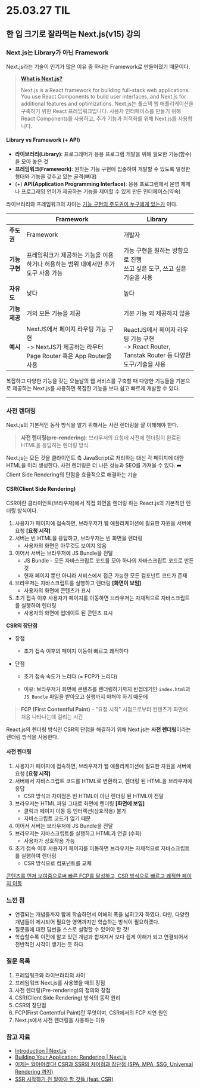# 25.03.27 TIL

## 한 입 크기로 잘라먹는 Next.js(v15) 강의

### Next.js는 Library가 아닌 Framework

Next.js라는 기술이 인기가 많은 이유 중 하나는 Framework로 만들어졌기 때문이다.

> **[What is Next.js?](https://nextjs.org/docs#what-is-nextjs)**
>
> Next.js is a React framework for building full-stack web applications. You use React Components to build user interfaces, and Next.js for additional features and optimizations.
> Next.js는 풀스택 웹 애플리케이션을 구축하기 위한 React 프레임워크입니다. 사용자 인터페이스를 만들기 위해 React Components를 사용하고, 추가 기능과 최적화를 위해 Next.js를 사용합니다.

#### Library vs Framework (+ API)

- **라이브러리(Library)**: 프로그래머가 응용 프로그램 개발을 위해 필요한 기능(함수)을 모아 놓은 것
- **프레임워크(Framework)**: 원하는 기능 구현에 집중하여 개발할 수 있도록 일정한 형태와 기능을 갖추고 있는 골격(뼈대)
- (+) **API(Application Programming Interface)**: 응용 프로그램에서 운영 체제나 프로그래밍 언어가 제공하는 기능을 제어할 수 있게 만든 인터페이스(약속)

라이브러리와 프레임워크의 차이는 <u>기능 구현의 주도권이 누구에게 있는가</u> 이다.

|               | Framework                                                    | Library                                                      |
| ------------- | ------------------------------------------------------------ | ------------------------------------------------------------ |
| **주도권**    | Framework                                                    | 개발자                                                       |
| **기능 구현** | 프레임워크가 제공하는 기능을 이용하거나 허용하는 범위 내에서만 추가 도구 사용 가능 | 기능 구현을 원하는 방향으로 진행<br />쓰고 싶은 도구, 쓰고 싶은 기술을 사용 |
| **자유도**    | 낮다                                                         | 높다                                                         |
| **기능 제공** | 거의 모든 기능을 제공                                        | 기본 기능 외 제공하지 않음                                   |
| **예시**      | NextJS에서 페이지 라우팅 기능 구현<br />-> NextJS가 제공하는 라우터 Page Router 혹은 App Router을 사용 | ReactJS에서 페이지 라우팅 기능 구현<br />-> React Router, Tanstak Router 등 다양한 도구/기술을 사용 |

복잡하고 다양한 기능을 갖는 오늘날의 웹 서비스를 구축할 때 다양한 기능들을 기본으로 제공하는 Next.js를 사용하면 복잡한 기능을 보다 쉽고 빠르게 개발할 수 있다.

***

### 사전 렌더링

Next.js의 기본적인 동작 방식을 알기 위해서는 사전 렌더링을 잘 이해해야 한다. 

> **사전 렌더링(pre-rendering)**: 브라우저의 요청에 사전에 렌더링이 완료된 HTML을 응답하는 렌더링 방식.

Next.js는 모든 것을 클라이언트 측 JavaScript로 처리하는 대신 각 페이지에 대한 HTML을 미리 생성한다. 사전 렌더링은 더 나은 성능과 SEO를 가져올 수 있다. ➡️ Client Side Rendering의 단점을 효율적으로 해결하는 기술

#### CSR(Client Side Rendering)

CSR이란 클라이언트(브라우저)에서 직접 화면을 렌더링 하는 React.js의 기본적인 렌더링 방식이다.

1. 사용자가 페이지에 접속하면, 브라우저가 웹 애플리케이션에 필요한 자원을 서버에 요청 **[요청 시작]**
2. 서버는 빈 HTML을 응답하고, 브라우저는 빈 화면을 렌더링
   - 사용자의 화면은 아무것도 보이지 않음
3. 이어서 서버는 브라우저에 JS Bundle을 전달
   - JS Bundle - 모든 자바스크립트 코드를 모아 하나의 자바스크립트 코드로 만든 것
   - 현재 페이지 뿐만 아니라 서비스에서 접근 가능한 모든 컴포넌트 코드가 존재
4. 브라우저는 자바스크립트를 실행하고 렌더링 **[화면이 보임]**
   - 사용자의 화면에 콘텐츠가 표시
5. 초기 접속 이후 사용자가 페이지를 이동하면 브라우저는 자체적으로 자바스크립트를 실행하여 렌더링
   - 사용자의 화면에 업데이트 된 콘텐츠 표시

**CSR의 장단점**

- 장점

  - 초기 접속 이후의 페이지 이동이 빠르고 쾌적하다
- 단점

  - 초기 접속 속도가 느리다 (= FCP가 느리다)

  - 이유: 브라우저가 화면에 콘텐츠를 렌더링하기까지 빈껍데기인 `index.html`과 `JS Bundle` 파일을 받아오고 실행까지 마쳐야 하기 때문에


>**FCP (First Contentful Paint)** - "요청 시작" 시점으로부터 컨텐츠가 화면에 처음 나타나는데 걸리는 시간

React.js의 렌더링 방식인 CSR의 단점을 해결하기 위해 Next.js는 **사전 렌더링**이라는 렌더링 방식을 사용한다.

#### 사전 렌더링

1. 사용자가 페이지에 접속하면, 브라우저가 웹 애플리케이션에 필요한 자원을 서버에 요청 **[요청 시작]**
2. 서버에서 자바스크립트 코드를 HTML로 변환하고, 렌더링 된 HTML을 브라우저에 응답
   - CSR 방식과 차이점은 빈 HTML이 아닌 렌더링 된 HTML이 전달
3. 브라우저는 HTML 파일 그대로 화면에 렌더링 **[화면에 보임]**
   - 클릭과 페이지 이동 등 인터렉션(상호작용) 불가
   - 자바스크립트 코드가 없기 때문
4. 이어서 서버는 브라우저에 JS Bundle을 전달
5. 브라우저는 자바스크립트를 실행하고 HTML과 연결 (수화)
   - 사용자가 상호작용 가능
6. 초기 접속 이후 사용자가 페이지를 이동하면 브라우저는 자체적으로 자바스크립트를 실행하여 렌더링
   - CSR 방식으로 컴포넌트를 교체

<u>콘텐츠를 먼저 보여줌으로써 빠른 FCP를 달성하고, CSR 방식으로 빠르고 쾌적한 페이지 이동</u>

### 느낀 점

- 연결되는 개념들까지 함께 학습하면서 이해의 폭을 넓히고자 하였다. 다만, 다양한 개념들이 제시되어 필요한 영역까지만 학습하는 방식이 필요하겠다. 
- 질문들에 대한 답변을 스스로 설명할 수 있어야 할 것!
- 학습할수록 이전에 알고 있던 개념과 합쳐져서 보다 쉽게 이해가 되고 연결되어서 전반적인 시각이 생기는 듯 하다.

### 질문 목록

1. 프레임워크와 라이브러리의 차이
2. 프레임워크 Next.js를 사용했을 때의 장점
3. 사전 렌더링(Pre-rendering)의 정의와 장점
4. CSR(Client Side Rendering) 방식의 동작 원리
5. CSR의 장단점
6. FCP(First Contentful Paint)란 무엇이며, CSR에서의 FCP 지연 원인
7. Next.js에서 사전 렌더링을 사용하는 이유

### 참고 자료

- [Introduction \| Next.js](https://nextjs.org/docs) 
- [Building Your Application: Rendering \| Next.js](https://nextjs.org/docs/pages/building-your-application/rendering)
- [이제는 알아야겠다! CSR과 SSR의 차이점과 장단점 (SPA, MPA, SSG, Universal Rendering 까지)](https://dev-ellachoi.tistory.com/28)
- [SSR 시작하기 전 알아야 할 것들 (feat. CSR)](https://yozm.wishket.com/magazine/detail/2330/)

